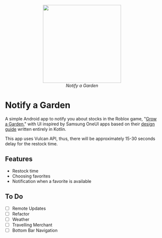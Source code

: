 <p align="center">
  <img src="https://github.com/user-attachments/assets/839502c5-3f26-4800-837f-3ba8e5579ecd" width="256" />
  <br/>
  <i>Notify a Garden</i>
</p>

# Notify a Garden

A simple Android app to notify you about stocks in the Roblox game, "[Grow a Garden](https://www.roblox.com/games/126884695634066/Grow-a-Garden)," with UI inspired by Samsung OneUI apps based on their [design guide](https://design.samsung.com/global/contents/one-ui/download/oneui_design_guide_eng.pdf) written entirely in Kotlin.

This app uses Vulcan API, thus, there will be approximately 15-30 seconds delay for the restock time.

## Features
- Restock time
- Choosing favorites
- Notification when a favorite is available

## To Do
- [ ] Remote Updates
- [ ] Refactor
- [ ] Weather
- [ ] Travelling Merchant
- [ ] Bottom Bar Navigation
